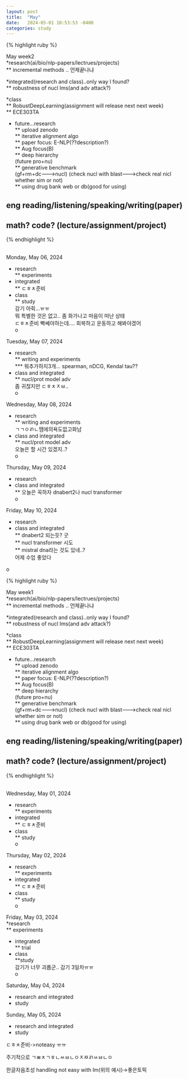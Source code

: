 ```yaml
---
layout: post
title:  "May"
date:   2024-05-01 10:53:53 -0400
categories: study
---
```



{% highlight ruby %}


May week2   
*research(ai/bio/nlp-papers/lectrues/projects)  
** incremental methods .. 언제끝나냐       

*integrated(research and class)..only way I found?  
** robustness of nucl lms(and adv attack?)    

*class  
** RobustDeepLearning(assignment will release next next week)       
** ECE303TA    

* future...research    
** upload zenodo    
** iterative alignment algo  
** paper focus: E-NLP(??description?)    
** Aug focus(B)  
** deep hierarchy    
(future pro+nu)  
** generative benchmark  
(gf+rm+dc--->nucl)
(check nucl with blast--->check real nicl whether sim or not)  
** using drug bank web or db(good for using)  


## eng reading/listening/speaking/writing(paper)  
## math? code? (lecture/assignment/project)    

{% endhighlight %}  
<br/>

Monday, May 06, 2024  
* research   
** experiments   
* integrated   
** ㄷㅎㅊ준비   
* class  
** study  
감기 아쥑...ㅠㅠ  
뭐 특별한 것은 없고.. 좀 화가나고 마음이 떠난 상태  
ㄷㅎㅊ준비 빡쎄야하는데.... 회복하고 운동하고 해봐야겠어   
o  

Tuesday, May 07, 2024  
* research  
** writing and experiments  
*** 뭐추가하지3개... spearman, nDCG, Kendal tau??  
* class and integrated  
** nucl/prot model adv  
좀 귀찮지만 ㄷㅎㅊㅈㅂ..  
o  

Wednesday, May 08, 2024  
* research  
** writing and experiments  
ㄱㄱㅇㄺㄴ땜에의욕도없고화남  
* class and integrated  
** nucl/prot model adv  
오늘은 할 시간 있겠지..?  
o  

Thursday, May 09, 2024  
* research  
* class and integrated  
** 오늘은 꼭하자 dnabert2나 nucl transformer  
o  

Friday, May 10, 2024  
* research  
* class and integrated  
** dnabert2 되는듯? 굿  
** nucl transformer 시도  
** mistral dna라는 것도 있네..?  
어제 수업 좋았다    

o  




{% highlight ruby %}


May week1   
*research(ai/bio/nlp-papers/lectrues/projects)  
** incremental methods .. 언제끝나냐       

*integrated(research and class)..only way I found?  
** robustness of nucl lms(and adv attack?)    

*class  
** RobustDeepLearning(assignment will release next next week)       
** ECE303TA    

* future...research    
** upload zenodo    
** iterative alignment algo  
** paper focus: E-NLP(??description?)    
** Aug focus(B)  
** deep hierarchy    
(future pro+nu)  
** generative benchmark  
(gf+rm+dc--->nucl)
(check nucl with blast--->check real nicl whether sim or not)  
** using drug bank web or db(good for using)  


## eng reading/listening/speaking/writing(paper)  
## math? code? (lecture/assignment/project)    

{% endhighlight %}  
<br/>

Wednesday, May 01, 2024  
* research   
** experiments   
* integrated   
** ㄷㅎㅊ준비   
* class  
** study  
o  


Thursday, May 02, 2024  
* research   
** experiments   
* integrated   
** ㄷㅎㅊ준비   
* class  
** study  
o  


Friday, May 03, 2024  
*research  
** experiments  
* integrated  
** trial  
* class  
**study  
감기가 너무 괴롭군..  감기 3일차ㅠㅠ  
o  

Saturday, May 04, 2024  
* research and integrated  
* study  

Sunday, May 05, 2024  
* research and integrated  
* study  

ㄷㅎㅊ준비->noteasy ㅠㅠ  

주기적으로 ㄱㅃㅊㄱㅎㄴㅆㅂㄴㅇㅈㅉㄺㅆㅂㄴㅇ  

한글자음초성 handling not easy with lm(위의 예시)->좋은토픽    


